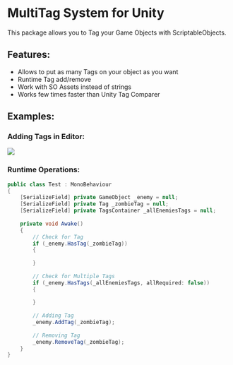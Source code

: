 # MultiTag System for Unity
This package allows you to Tag your Game Objects with ScriptableObjects.

## Features:
- Allows to put as many Tags on your object as you want
- Runtime Tag add/remove
- Work with SO Assets instead of strings
- Works few times faster than Unity Tag Comparer

## Examples:

### Adding Tags in Editor:
![](https://imgur.com/EPxkbza.png)

### Runtime Operations:
```csharp
public class Test : MonoBehaviour
{
	[SerializeField] private GameObject _enemy = null;
	[SerializeField] private Tag _zombieTag = null;
	[SerializeField] private TagsContainer _allEnemiesTags = null;
 
	private void Awake()
	{
		// Check for Tag
		if (_enemy.HasTag(_zombieTag))
		{
		
		}
		
		// Check for Multiple Tags
		if (_enemy.HasTags(_allEnemiesTags, allRequired: false))
		{
		
		}
		
		// Adding Tag
		_enemy.AddTag(_zombieTag);
		
		// Removing Tag
		_enemy.RemoveTag(_zombieTag);
	}
}
```
